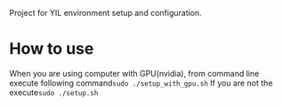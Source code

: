 Project for YIL environment setup and configuration.

# How to use
When you are using computer with GPU(nvidia), from command line execute following command`sudo ./setup_with_gpu.sh`
If you are not the execute`sudo ./setup.sh`
